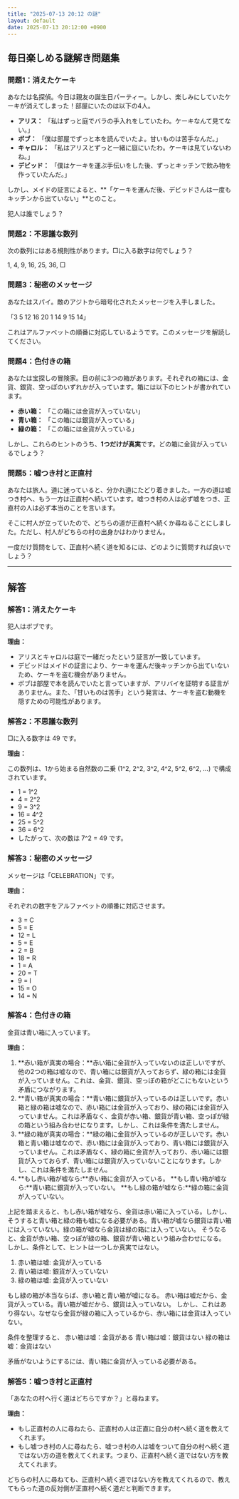 ```yaml
---
title: "2025-07-13 20:12 の謎"
layout: default
date: 2025-07-13 20:12:00 +0900
---
```

## 毎日楽しめる謎解き問題集

### 問題1：消えたケーキ

あなたは名探偵。今日は親友の誕生日パーティー。しかし、楽しみにしていたケーキが消えてしまった！部屋にいたのは以下の4人。

*   **アリス：** 「私はずっと庭でバラの手入れをしていたわ。ケーキなんて見てない。」
*   **ボブ：** 「僕は部屋でずっと本を読んでいたよ。甘いものは苦手なんだ。」
*   **キャロル：** 「私はアリスとずっと一緒に庭にいたわ。ケーキは見ていないわね。」
*   **デビッド：** 「僕はケーキを運ぶ手伝いをした後、ずっとキッチンで飲み物を作っていたんだ。」

しかし、メイドの証言によると、**「ケーキを運んだ後、デビッドさんは一度もキッチンから出ていない」**とのこと。

犯人は誰でしょう？

### 問題2：不思議な数列

次の数列にはある規則性があります。□に入る数字は何でしょう？

1, 4, 9, 16, 25, 36, □

### 問題3：秘密のメッセージ

あなたはスパイ。敵のアジトから暗号化されたメッセージを入手しました。

「3 5 12 16 20 1 14 9 15 14」

これはアルファベットの順番に対応しているようです。このメッセージを解読してください。

### 問題4：色付きの箱

あなたは宝探しの冒険家。目の前に3つの箱があります。それぞれの箱には、金貨、銀貨、空っぽのいずれかが入っています。箱には以下のヒントが書かれています。

*   **赤い箱：** 「この箱には金貨が入っていない」
*   **青い箱：** 「この箱には銀貨が入っている」
*   **緑の箱：** 「この箱には金貨が入っている」

しかし、これらのヒントのうち、**1つだけが真実**です。どの箱に金貨が入っているでしょう？

### 問題5：嘘つき村と正直村

あなたは旅人。道に迷っていると、分かれ道にたどり着きました。一方の道は嘘つき村へ、もう一方は正直村へ続いています。嘘つき村の人は必ず嘘をつき、正直村の人は必ず本当のことを言います。

そこに村人が立っていたので、どちらの道が正直村へ続くか尋ねることにしました。ただし、村人がどちらの村の出身かはわかりません。

一度だけ質問をして、正直村へ続く道を知るには、どのように質問すれば良いでしょう？

---

## 解答

### 解答1：消えたケーキ

犯人はボブです。

**理由：**

*   アリスとキャロルは庭で一緒だったという証言が一致しています。
*   デビッドはメイドの証言により、ケーキを運んだ後キッチンから出ていないため、ケーキを盗む機会がありません。
*   ボブは部屋で本を読んでいたと言っていますが、アリバイを証明する証言がありません。また、「甘いものは苦手」という発言は、ケーキを盗む動機を隠すための可能性があります。

### 解答2：不思議な数列

□に入る数字は 49 です。

**理由：**

この数列は、1から始まる自然数の二乗 (1^2, 2^2, 3^2, 4^2, 5^2, 6^2, ...) で構成されています。

*   1 = 1^2
*   4 = 2^2
*   9 = 3^2
*   16 = 4^2
*   25 = 5^2
*   36 = 6^2
*   したがって、次の数は 7^2 = 49 です。

### 解答3：秘密のメッセージ

メッセージは「CELEBRATION」です。

**理由：**

それぞれの数字をアルファベットの順番に対応させます。

*   3 = C
*   5 = E
*   12 = L
*   5 = E
*   2 = B
*   18 = R
*   1 = A
*   20 = T
*   9 = I
*   15 = O
*   14 = N

### 解答4：色付きの箱

金貨は青い箱に入っています。

**理由：**

1.  **赤い箱が真実の場合：**赤い箱に金貨が入っていないのは正しいですが、他の2つの箱は嘘なので、青い箱には銀貨が入っておらず、緑の箱には金貨が入っていません。これは、金貨、銀貨、空っぽの箱がどこにもないという矛盾につながります。
2.  **青い箱が真実の場合：**青い箱に銀貨が入っているのは正しいです。赤い箱と緑の箱は嘘なので、赤い箱には金貨が入っており、緑の箱には金貨が入っていません。これは矛盾なく、金貨が赤い箱、銀貨が青い箱、空っぽが緑の箱という組み合わせになります。しかし、これは条件を満たしません。
3.  **緑の箱が真実の場合：**緑の箱に金貨が入っているのが正しいです。赤い箱と青い箱は嘘なので、赤い箱には金貨が入っており、青い箱には銀貨が入っていません。これは矛盾なく、緑の箱に金貨が入っており、赤い箱には銀貨が入っておらず、青い箱には銀貨が入っていないことになります。しかし、これは条件を満たしません。
4.  **もし赤い箱が嘘なら:**赤い箱に金貨が入っている。
**もし青い箱が嘘なら:**青い箱に銀貨が入っていない。
**もし緑の箱が嘘なら:**緑の箱に金貨が入っていない。

上記を踏まえると、もし赤い箱が嘘なら、金貨は赤い箱に入っている。しかし、そうすると青い箱と緑の箱も嘘になる必要がある。青い箱が嘘なら銀貨は青い箱には入っていない。緑の箱が嘘なら金貨は緑の箱には入っていない。
そうなると、金貨が赤い箱、空っぽが緑の箱、銀貨が青い箱という組み合わせになる。
しかし、条件として、ヒントは一つしか真実ではない。

1. 赤い箱は嘘: 金貨が入っている
2. 青い箱は嘘: 銀貨が入っていない
3. 緑の箱は嘘: 金貨が入っていない

もし緑の箱が本当ならば、赤い箱と青い箱が嘘になる。
赤い箱は嘘だから、金貨が入っている。青い箱が嘘だから、銀貨は入っていない。
しかし、これはあり得ない。なぜなら金貨が緑の箱に入っているから、赤い箱には金貨は入っていない。

条件を整理すると、
赤い箱は嘘：金貨がある
青い箱は嘘：銀貨はない
緑の箱は嘘：金貨はない

矛盾がないようにするには、青い箱に金貨が入っている必要がある。

### 解答5：嘘つき村と正直村

「あなたの村へ行く道はどちらですか？」と尋ねます。

**理由：**

*   もし正直村の人に尋ねたら、正直村の人は正直に自分の村へ続く道を教えてくれます。
*   もし嘘つき村の人に尋ねたら、嘘つき村の人は嘘をついて自分の村へ続く道ではない方の道を教えてくれます。つまり、正直村へ続く道ではない方を教えてくれます。

どちらの村人に尋ねても、正直村へ続く道ではない方を教えてくれるので、教えてもらった道の反対側が正直村へ続く道だと判断できます。
